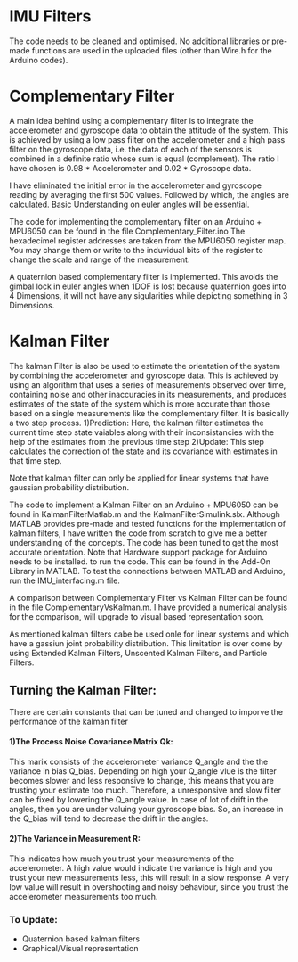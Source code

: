 # IMU Filters

The code needs to be cleaned and optimised. No additional libraries or pre-made functions are used in the uploaded files (other than Wire.h for the Arduino codes).

# Complementary Filter
A main idea behind using a complementary filter is to integrate the accelerometer and gyroscope data to obtain the attitude of the system. This is achieved by using a low pass filter on the accelerometer and a high pass filter on the gyroscope data, i.e. the data of each of the sensors is combined in a definite ratio whose sum is equal (complement). The ratio I have chosen is 0.98 * Accelerometer and 0.02 * Gyroscope data.  

I have eliminated the initial error in the accelerometer and gyroscope reading by averaging the first 500 values. Followed by which, the angles are calculated.
Basic Understanding on euler angles will be essential. 

The code for implementing the complementary filter on an Arduino + MPU6050 can be found in the file Complementary_Filter.ino 
The  hexadecimel register addresses are taken from the MPU6050 register map. You may change them or write to the induvidual bits of the register to change the scale and range of the measurement. 

A quaternion based complementary filter is implemented. This avoids the gimbal lock in euler angles when 1DOF is lost because quaternion goes into 4 Dimensions, it will not have any sigularities while depicting something in 3 Dimensions.

# Kalman Filter
The kalman Filter is also be used to estimate the orientation of the system by combining the accelerometer and gyroscope data. This is achieved by using an algorithm that uses a series of measurements observed over time, containing noise and other inaccuracies in its measurements, and  produces estimates of the state of the system which is more accurate than those based on a single measurements like the complementary filter. It is basically a two step process. 
1)Prediction: Here, the kalman filter estimates the current time step state vaiables along with their inconsistancies with the help of the estimates from the previous time step
2)Update: This step calculates the correction of the state and its covariance with estimates in that time step.

Note that kalman filter can only be applied for linear systems that have gaussian probability distribution.

The code to implement a Kalman Filter on an Arduino + MPU6050 can be found in KalmanFilterMatlab.m and the KalmanFilterSimulink.slx. Although MATLAB provides pre-made and tested functions for the implementation of kalman filters, I have written the code from scratch to give me a better understanding of the concepts. The code has been tuned to get the most accurate orientation. Note that Hardware support package for Arduino needs to be installed. to run the code. This can be found in the Add-On Library in MATLAB. To test the connections between MATLAB and Arduino, run the IMU_interfacing.m file.

A comparison between Complementary Filter vs Kalman Filter can be found in the file ComplementaryVsKalman.m. I have provided a numerical analysis for the comparison, will upgrade to visual based representation soon.

As mentioned kalman filters cabe be used onle for linear systems and which have a gassiun joint probability distribution. This limitation is over come by using Extended Kalman Filters, Unscented Kalman Filters, and Particle Filters.


## Turning the Kalman Filter:

There are certain constants that can be tuned and changed to imporve the performance of the kalman filter 

#### 1)The Process Noise Covariance Matrix Qk: 
This marix consists of the accelerometer variance Q_angle and the the variance in bias Q_bias. Depending on high your Q_angle vlue is the filter becomes slower and less responsive to change, this means that you are trusting your estimate too much. Therefore, a unresponsive and slow filter can be fixed by lowering the Q_angle value. In case of lot of drift in the angles, then you are under valuing your gyroscope bias. So, an increase in the Q_bias will tend to decrease the drift in the angles.

#### 2)The Variance in Measurement R: 
This indicates how much you trust your measurements of the accelerometer. A high value would indicate the variance is high and you trust your new measurements less, this will result in a slow response. A very low value will result in overshooting and noisy behaviour, since you trust the accelerometer measurements too much.

### To Update: 
- Quaternion based kalman filters
- Graphical/Visual representation
